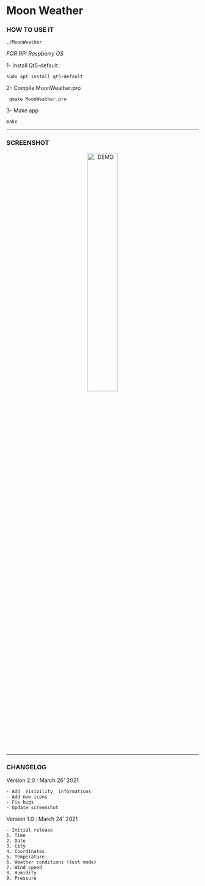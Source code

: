 # **Moon Weather**

### **HOW TO USE IT**
```./MoonWeather```

*FOR RPi Raspberry OS*

1- Install Qt5-default :

```sudo apt install qt5-default```

2- Compile MoonWeather.pro

``` qmake MoonWeather.pro```

3- Make app

```make```

---
### **SCREENSHOT**
<div align="center">
    <img
        src="https://github.com/Ayckinn/CPP/blob/main/APPS/MoonWeather/pics/screenshot.png"
        alt="DEMO"
        style="width:40%">
</div>

---
### **CHANGELOG**
Version 2.0 : March 26' 2021

    - Add _Visibility_ informations
    - Add new icons
    - Fix bugs 
    - Update screenshot


Version 1.0 : March 24' 2021

    - Initial release
    1. Time
    2. Date
    3. City
    4. Coordinates
    5. Temperature
    6. Weather conditions (text mode)
    7. Wind speed
    8. Humidity
    9. Pressure